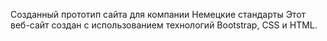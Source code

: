Созданный прототип сайта для компании Немецкие стандарты
Этот веб-сайт создан с использованием технологий Bootstrap, CSS и HTML.

